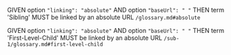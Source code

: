 GIVEN option `"linking": "absolute"`
AND option `"baseUrl": " "`
THEN term 'Sibling' MUST be linked by an absolute URL `/glossary.md#absolute`

GIVEN option `"linking": "absolute"`
AND option `"baseUrl": " "`
THEN term 'First-Level-Child' MUST be linked by an absolute URL `/sub-1/glossary.md#first-level-child`
